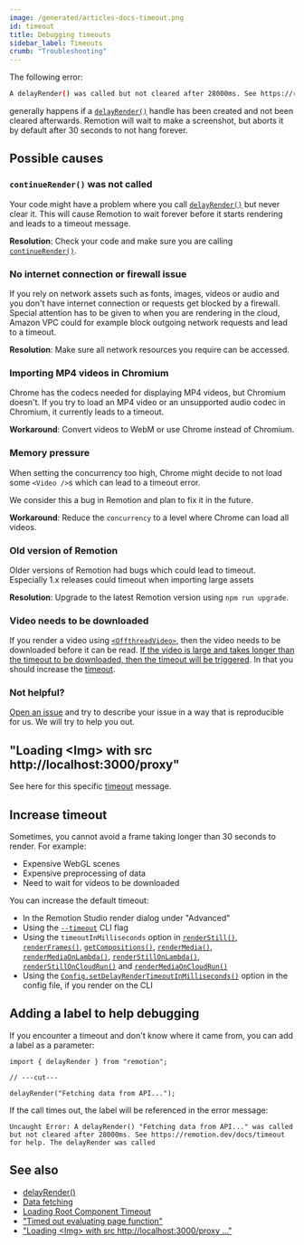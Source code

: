 ```yaml
---
image: /generated/articles-docs-timeout.png
id: timeout
title: Debugging timeouts
sidebar_label: Timeouts
crumb: "Troubleshooting"
---
```


The following error:

```bash
A delayRender() was called but not cleared after 28000ms. See https://remotion.dev/docs/timeout for help. The delayRender was called
```

generally happens if a [`delayRender()`](/docs/delay-render) handle has been created and not been cleared afterwards. Remotion will wait to make a screenshot, but aborts it by default after 30 seconds to not hang forever.

## Possible causes

### `continueRender()` was not called

Your code might have a problem where you call [`delayRender()`](/docs/delay-render) but never clear it. This will cause Remotion to wait forever before it starts rendering and leads to a timeout message.

**Resolution**: Check your code and make sure you are calling [`continueRender()`](/docs/continue-render).

### No internet connection or firewall issue

If you rely on network assets such as fonts, images, videos or audio and you don't have internet connection or requests get blocked by a firewall. Special attention has to be given to when you are rendering in the cloud, Amazon VPC could for example block outgoing network requests and lead to a timeout.

**Resolution**: Make sure all network resources you require can be accessed.

### Importing MP4 videos in Chromium

Chrome has the codecs needed for displaying MP4 videos, but Chromium doesn't. If you try to load an MP4 video or an unsupported audio codec in Chromium, it currently leads to a timeout.

**Workaround**: Convert videos to WebM or use Chrome instead of Chromium.

### Memory pressure

When setting the concurrency too high, Chrome might decide to not load some `<Video />`s which can lead to a timeout error.

We consider this a bug in Remotion and plan to fix it in the future.

**Workaround**: Reduce the `concurrency` to a level where Chrome can load all videos.

### Old version of Remotion

Older versions of Remotion had bugs which could lead to timeout.
Especially 1.x releases could timeout when importing large assets

**Resolution**: Upgrade to the latest Remotion version using `npm run upgrade`.

### Video needs to be downloaded

If you render a video using [`<OffthreadVideo>`](/docs/offthreadvideo), then the video needs to be downloaded before it can be read. [If the video is large and takes longer than the timeout to be downloaded, then the timeout will be triggered](/docs/troubleshooting/delay-render-proxy). In that you should increase the [timeout](#increase-timeout).

### Not helpful?

[Open an issue](https://github.com/remotion-dev/remotion/issues/new) and try to describe your issue in a way that is reproducible for us. We will try to help you out.

## "Loading &lt;Img&gt; with src http://localhost:3000/proxy"

See here for this specific [timeout](/docs/troubleshooting/delay-render-proxy) message.

## Increase timeout<AvailableFrom v="2.6.3"/>

Sometimes, you cannot avoid a frame taking longer than 30 seconds to render. For example:

- Expensive WebGL scenes
- Expensive preprocessing of data
- Need to wait for videos to be downloaded

You can increase the default timeout:

- In the Remotion Studio render dialog under "Advanced"
- Using the [`--timeout`](/docs/cli/render#--timeout) CLI flag
- Using the `timeoutInMilliseconds` option in [`renderStill()`](/docs/renderer/render-still#timeoutinmilliseconds), [`renderFrames()`](/docs/renderer/render-frames#timeoutinmilliseconds), [`getCompositions()`](/docs/renderer/get-compositions#timeoutinmilliseconds), [`renderMedia()`](/docs/renderer/render-media#timeoutinmilliseconds), [`renderMediaOnLambda()`](/docs/lambda/rendermediaonlambda#timeoutinmilliseconds), [`renderStillOnLambda()`](/docs/lambda/renderstillonlambda#timeoutinmilliseconds), [`renderStillOnCloudRun()`](/docs/cloudrun/renderstilloncloudrun#delayrendertimeoutinmilliseconds) and [`renderMediaOnCloudRun()`](/docs/cloudrun/rendermediaoncloudrun#delayrendertimeoutinmilliseconds)
- Using the [`Config.setDelayRenderTimeoutInMilliseconds()`](/docs/config#setdelayrendertimeoutinmilliseconds) option in the config file, if you render on the CLI

## Adding a label to help debugging<AvailableFrom v="2.6.13"/>

If you encounter a timeout and don't know where it came from, you can add a label as a parameter:

```tsx twoslash
import { delayRender } from "remotion";

// ---cut---

delayRender("Fetching data from API...");
```

If the call times out, the label will be referenced in the error message:

```
Uncaught Error: A delayRender() "Fetching data from API..." was called but not cleared after 28000ms. See https://remotion.dev/docs/timeout for help. The delayRender was called
```

## See also

- [delayRender()](/docs/delay-render)
- [Data fetching](/docs/data-fetching)
- [Loading Root Component Timeout](/docs/troubleshooting/loading-root-component)
- ["Timed out evaluating page function"](/docs/troubleshooting/timed-out-page-function)
- ["Loading &lt;Img&gt; with src http://localhost:3000/proxy ..."](/docs/troubleshooting/delay-render-proxy)
